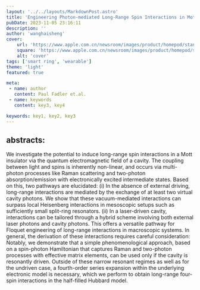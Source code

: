 ```yaml
---
layout: '../../layouts/MarkdownPost.astro'
title: 'Engineering Photon-mediated Long-Range Spin Interactions in Mott Insulators'
pubDate: 2023-11-05 23:16:11
description: ''
author: 'wanghaisheng'
cover:
    url: 'https://www.apple.com.cn/newsroom/images/product/homepod/standard/Apple-HomePod-hero-230118_big.jpg.large_2x.jpg'
    square: 'https://www.apple.com.cn/newsroom/images/product/homepod/standard/Apple-HomePod-hero-230118_big.jpg.large_2x.jpg'
    alt: 'cover'
tags: ['smart ring', 'wearable'] 
theme: 'light'
featured: true

meta:
 - name: author
   content: Paul Fadler et.al.
 - name: keywords
   content: key3, key4

keywords: key1, key2, key3
---
```


## abstracts:
We investigate the potential to induce long-range spin interactions in a Mott insulator via the quantum electromagnetic field of a cavity. The coupling between light and spins is inherently non-linear, and occurs via multi-photon processes like Raman scattering and two-photon absorption/emission with electronically excited intermediate states. Based on this, two pathways are elucidated: (i) In the absence of external driving, long-range interactions are mediated by the exchange of at least two virtual cavity photons. We show that these vacuum-mediated interactions can surpass local Heisenberg interactions in mesoscopic setups such as sufficiently small split-ring resonators. (ii) In a laser-driven cavity, interactions can be tailored through a hybrid scheme involving both external laser photons and cavity photons. This offers a versatile pathway for Floquet engineering of long-range interactions in macroscopic systems. In general, the derivation of these interactions requires careful consideration: Notably, we demonstrate that a simple phenomenological approach, based on a spin-photon Hamiltonian that captures Raman and two-photon processes with effective matrix elements, can be used only if the cavity is resonantly driven. Outside of these narrow resonant regimes as well as for the undriven case, a fourth-order series expansion within the underlying electronic model is necessary, which we perform to obtain long-range four-spin interactions in the half-filled Hubbard model.
